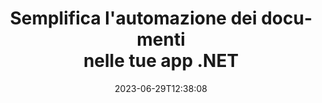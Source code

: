 ---
############################# Static ##########################
layout: "landing"
date: 2023-06-29T12:38:08
draft: false

lang: it
product: "Total"
product_tag: "total"
platform: ".NET"
platform_tag: "net"

############################# Drop-down ############################
supported_platforms:
  items:
    # supported_platforms loop
    - title: ".NET"
      tag: "net"
    # supported_platforms loop
    - title: "Java"
      tag: "java"
      
############################# Head ############################
head_title: "Libreria di automazione dei documenti all-in-one per applicazioni .NET"
head_description: "GroupDocs.Total per .NET è una suite API all-in-one per l'automazione dei documenti per sviluppatori .NET, che fornisce un set completo di strumenti per lavorare con vari formati di documenti, tra cui PDF, Word, Excel, Immagine, HTML, Diagramma e altro ancora ."

############################# Header ##########################
title: "Semplifica l'automazione dei documenti<br> nelle tue app .NET"
description: "Sblocca l'automazione dei documenti: converti, visualizza e confronta, modifica e firma facilmente tra più di 200 formati."
words:
  for: "for"

actions:
  main: "Download gratuito di NuGet"
  main_link: "https://www.nuget.org/packages/GroupDocs.Total"
  alt: "Licenza"
  alt_link: "https://purchase.groupdocs.com/pricing/total/net"
  title: "Pronti per iniziare?"
  description: "Prova gratuitamente le funzionalità di GroupDocs.Total o richiedi una licenza"

release:
  title: "Versione {0} rilasciata"
  notes: "Scopri le novità"
  downloads: "Download"
  link: "https://releases.groupdocs.com/total/net/release-notes/latest/"

code:
  title: "Unisci e visualizza file Word in C#"
  more: "Altri esempi"
  more_link: "https://github.com/groupdocs-total/GroupDocs.Total-for-.NET"
  install: "dotnet add package GroupDocs.Total"
  content: |
    ```csharp {style=abap} 
    // Carica il file DOCX di origine
    using (Merger merger = new Merger("sample1.docx"))
    {
        // Aggiungi un altro file DOCX da unire
        merger.Join("sample2.docx");

        // Unisci file DOCX e salva il risultato
        merger.Save("merged.docx");
    }

    // Carica il file DOCX unito nel visualizzatore
    using (var viewer = new Viewer("merged.docx"))
    {
        // Imposta le opzioni HTML di output, un file per pagina
        var viewOptions = 
        HtmlViewOptions.ForEmbeddedResources("page{0}.html");
        
        // Renderizza DOCX in HTML con risorse incorporate        
        viewer.View(viewOptions);
    }
    ```

############################# Overview ############################
overview:
  enable: true
  title: "GroupDocs.Total in breve"
  description: "Automatizza la visualizzazione di file, la conversione, la modifica, il confronto, la ricerca, l'applicazione di filigrane e altri flussi di lavoro nelle applicazioni .NET"
  features:
    # feature loop
    - title: "Combina la potenza di più prodotti GroupDocs in un'unica soluzione completa"
      content: | 
        Puoi utilizzare le funzionalità di diversi prodotti GroupDocs per creare un approccio personalizzato che soddisfi le tue esigenze specifiche.
        <br><br>
        Ad esempio, puoi convertire un file Word in PDF e quindi aggiungere una firma digitale. Oppure compila i dati di un modello di documento da un database o estrai il testo da un'immagine e poi traducilo in un'altra lingua.
        <br><br>
        Le possibilità sono infinite!
          
    # feature loop
    - title: "Padroneggia la diversità dei formati di file"
      content: "GroupDocs.Total per .NET sblocca la compatibilità con oltre 200 formati di file, consentendoti di elaborare documenti di tutti i tipi più diffusi. Dai formati per ufficio come Word ed Excel alle immagini, al codice e ai file crittografati, ti offriamo la soluzione."

    # feature loop
    - title: "Supporto multipiattaforma"
      content: "Liberati dalle limitazioni della piattaforma. GroupDocs.Total fornisce compatibilità multipiattaforma, consentendoti di offrire prestazioni ottimali e disponibilità della soluzione agli utenti su qualsiasi sistema in cui è possibile installare .NET."

############################# Platforms ############################
platforms:
  enable: true
  title: "Indipendenza dalla piattaforma"
  description: "GroupDocs.Total per .NET supporta i seguenti sistemi operativi, framework e gestori di pacchetti"
  items:
    # platform loop
    - title: "Amazon"
      image: "amazon"
    # platform loop
    - title: "Docker"
      image: "docker"
    # platform loop
    - title: "Azure"
      image: "azure"
    # platform loop
    - title: "VS Code"
      image: "vs_code"
    # platform loop
    - title: "ReSharper"
      image: "resharper"
    # platform loop
    - title: "macOS"
      image: "finder"
    # platform loop
    - title: "Linux"
      image: "linux"
    # platform loop
    - title: "NuGet"
      image: "nuget"

############################# File formats ############################
formats:
  enable: true
  title: "Formati di file supportati"
  description: |
    GroupDocs.Total per .NET supporta operazioni con i seguenti [formati di file](https://docs.groupdocs.com/total/net/supported-document-formats/).
  groups:
    # group loop
    - color: "green"
      content: |
        ### Microsoft Office, OpenDocument e formati di testo
        * **Word:** DOC, DOCX, DOCM, DOT, DOTX, DOTM, RTF, TXT
        * **Excel:** XLS, XLSX, XLSM, XLSB, XLTM, XLT, XLTM, XLTX
        * **PowerPoint:** PPT, PPTX, PPS, PPSX, PPSM, POT, POTM, POTX, PPTM        
        * **Project:** MPP, MPT, MPX
        * **Outlook:** MSG, EML, EMLX, PST, OST
        * **OneNote:** ONE
        * **OpenDocument:** ODT, OTT, ODS, ODP, OTP, OTS, ODG
        * **Fixed Page Layout:** PDF, TEX, XPS, OXPS
        * **e-Books:** EPUB, MOBI, DjVu
        * **Delimiter-Separated Values:** CSV, TSV
    # group loop
    - color: "blue"
      content: |
        ### Immagini, grafica e diagrammi
        * **Immagini raster:** BMP, GIF, JPG, PNG, TIFF, WebP, DNG, DIB, Jpeg2000 family
        * **Windows Icon:** ICO
        * **Scalable Vector Graphics:** SVG, CDR, CMX, IGS, SVGZ        
        * **Adobe Photoshop:** PSD, PSB        
        * **Stereo Lithography (3D Printing):** STL        
        * **Medical Imaging:** DICOM
        * **Plotter Documents:** PLT, HPG
        * **Autodesk Design Web Formats:** DWF, DWG
        * **AutoCAD Drawing:** DWT, IFC, STL, CF2        
      # group loop
    - color: "red"
      content: |
        ### Altro        
        * **ragnatela:** HTML, MHT, MHTML, XML
        * **Metafile:** WMF, EMF, CGM, EMZ, WMZ
        * **Visio:** VSD, VDX, VSS, VSSX, VSX, VST, VSTX, VTX, VSDX, VDW, VSTM, VSSM, VSDM
        * **Project:** MPP, MPT, MPX
        * **PostScript:** PS, EPS
        * **Archivi:** ZIP, TAR, BZ2, GZ, RAR, RAR5
        * **Altro:** VCF, VCARD, NUMBERS, NSF, OBJ
        * **C/C++/C# Files:** C, CC, C# , CPP, CXX, CS, H, HH, M, MM
        * **Java/JavaScript Files:** JAVA, JS, JSON, PROPERTIES

############################# Features ############################
features:
  enable: true
  title: "Funzionalità di GroupDocs.Total"
  description: "Gestisci, esegui il rendering e converti in modo completo PDF e documenti Office"

  items:
    # feature loop
    - icon: "viewer"
      title: "Visualizzazione estesa dei file"
      content: "Visualizzazione completa di documenti per oltre 180 formati, inclusi HTML, immagini e PDF."

    # feature loop
    - icon: "conversion"
      title: "Conversione del formato"
      content: "Conversione perfetta tra vari formati di documenti senza strumenti esterni."

    # feature loop
    - icon: "annotation"
      title: "Annotazione interattiva"
      content: "Funzionalità di annotazione avanzate per elementi di testo e immagine all'interno dei documenti."

    # feature loop
    - icon: "comparison"
      title: "Confronto dei contenuti"
      content: "Confronto preciso dei documenti, evidenziando le differenze di contenuto e stile."

    # feature loop
    - icon: "signature"
      title: "Flessibilità della firma"
      content: "Opzioni di firma versatili, tra cui testo, immagine e firme digitali."

    # feature loop
    - icon: "assembly"
      title: "Creazione di documenti basata su modelli"
      content: "Generazione automatizzata di documenti da modelli e origini dati esterne."

    # feature loop
    - icon: "metadata"
      title: "Gestione dei metadati"
      content: "Robusto accesso e manipolazione dei metadati per un migliore controllo dei documenti."

    # feature loop
    - icon: "search"
      title: "Ricerca Avanzata"
      content: "Potente funzionalità di ricerca con supporto per algoritmi fuzzy e sinonimi."

    # feature loop
    - icon: "watermark"
      title: "Controllo filigrana"
      content: "Gestione semplice della filigrana dei documenti, che offre funzionalità di personalizzazione ed estrazione."

############################# Code samples ############################
code_samples:
  enable: true
  title: "Esempi di codici"
  description: "Alcuni scenari reali di GroupDocs.Total per l'utilizzo di .NET"
  items:
    # code sample loop
    - title: "Proteggi e organizza i contratti: applica filigrane e gestisci i metadati nel file DOCX"
      content: |
        Proteggi e organizza in modo efficiente i tuoi documenti Word con questo esempio di codice completo. L'esempio seguente ti consente di implementare una solida gestione della filigrana e dei metadati all'interno del flusso di lavoro del contratto per una maggiore sicurezza e gestione delle informazioni. Dimostra come: <br><br>
        <b>Applica una filigrana personalizzata:</b> Aggiungi una filigrana prominente "Bozza di contratto" al documento per chiarezza visiva e protezione. [Personalizza la filigrana](https://docs.groupdocs.com/watermark/net/basic-usage/customize/) con opzioni di carattere, colore, opacità e allineamento. <br><br>
        <b>Migliora i metadati:</b> [modifica facilmente i metadati del documento](https://docs.groupdocs.com/metadata/net/working-with-metadata-in-wordprocessing-documents/) per includere dettagli essenziali come autore, ora di creazione, azienda, categoria e parole chiave per una migliore organizzazione e ricercabilità.
       
        {{< landing/code title="C#">}}
        ```csharp {style=abap}  
        using GroupDocs.Metadata;
        using GroupDocs.Watermark;
        using GroupDocs.Watermark.Common;
        using GroupDocs.Watermark.Watermarks;
        
        // Carica il tuo documento nella filigrana
        using (Watermarker watermarker = new Watermarker("contract.docx"))
        {
            // Imposta il testo e il carattere desiderati per la filigrana
            TextWatermark watermark = new TextWatermark("Contract Draft", new Font("Arial", 60, FontStyle.Bold));
            
            // Scegli il colore del carattere e l'opacità, la rotazione e gli allineamenti del testo
            watermark.ForegroundColor = Color.DarkGreen;
            watermark.Opacity = 0.5;
            watermark.HorizontalAlignment = HorizontalAlignment.Center;
            watermark.VerticalAlignment = VerticalAlignment.Center;
            
            // Applicare la filigrana
            watermarker.Add(watermark);
            
            // Salva il documento risultante
            watermarker.Save("watermarked-contract.docx");
        }

        using (Metadata metadata = new Metadata("watermarked-contract.docx"))
        {
          var root = metadata.GetRootPackage<WordProcessingRootPackage>();

          // Aggiorna le proprietà dei metadati del documento
          root.DocumentProperties.Author = "Name Surname";
          root.DocumentProperties.CreatedTime = DateTime.Now;
          root.DocumentProperties.Company = "Company Name";
          root.DocumentProperties.Category = "Work materials";
          root.DocumentProperties.Keywords = "contract, watermarked";

          // Salva il documento con i metadati aggiornati
          metadata.Save("contract-final.docx");
        }        
        ```
        {{< /landing/code >}}
    # code sample loop
    - title: "Redazione semplificata dei documenti"
      content: |
        <b>Scenario:</b> Un grande studio legale elabora spesso diversi documenti contenenti informazioni riservate sui clienti che devono essere oscurate prima di condividerle con terze parti o per la divulgazione pubblica. L'oscuramento manuale di queste informazioni sensibili può essere noioso, dispendioso in termini di tempo e soggetto a errori umani. Per garantire efficienza, accuratezza e conformità alle normative sulla protezione dei dati, lo studio legale cerca una soluzione automatizzata per semplificare il processo di redazione dei documenti. 
        
        <br>

        <b>Soluzione:</b>
        GroupDocs.Total automatizza il processo, attivando la redazione alla ricezione di un documento. Inoltre, le [opzioni flessibili](https://docs.groupdocs.com/redaction/net/text-redactions/) potenziano la personalizzazione consentendo di impostare regole, scegliere le modalità di oscuramento (ad esempio oscuramento, sostituzione con asterischi) e specificare sezioni o pagine specifiche per la redazione. Infine, [output intuitivo](https://docs.groupdocs.com/viewer/net/rendering-to-pdf/) genera documenti oscurati in formato PDF per una facile condivisione e revisione, mentre una maggiore sicurezza e verificabilità garantiscono l'intero il processo è documentato in termini di conformità e responsabilità. 
        <br><br>
        Questa soluzione completa consente ai professionisti legali e ad altre organizzazioni di ridurre in modo significativo i tempi e i costi di redazione, ridurre al minimo l'errore umano e gestire in modo coerente le informazioni sensibili con sicurezza.        
              
        {{< landing/code title="C#">}}
        ```csharp {style=abap}   
        using GroupDocs.Redaction;
        using GroupDocs.Viewer;
        using GroupDocs.Viewer.Options;

        // Carica il documento con dati privati ​​nel redattore 
        using (Redactor redactor = new Redactor("customer-info.docx"))
        {
          // Configura e personalizza le opzioni di redazione 
          redactor.Apply(new ExactPhraseRedaction("John Smith", new ReplacementOptions("[personal]")));
          // Applica le revisioni e salva il risultato 
          redactor.Save();
        }

        // Carica il file oscurato per la revisione 
        using (var viewer = new Viewer("customer-info.docx"))
        {
          // Imposta il PDF come formato di visualizzazione desiderato       
          var viewOptions = new PdfViewOptions("redacted-info.pdf");

          // Salva il documento in PDF      
          viewer.View(viewOptions);
        }
        ```
        {{< /landing/code >}}
############################# Reviews ############################
# reviews:
# enable: true
# title: "Recensioni dei prodotti GroupDocs"
# description: "Non limitarti a crederci sulla parola. Scopri cosa dicono gli altri sviluppatori sulle nostre API"

# items:
#   # review loop
#   - title: "GroupDocs.Total"
#     content: "Servizio eccellente e prodotti eccellenti. Si sono rivelati estremamente utili e reattivi durante il processo di implementazione di GroupDocs.Viewer per .NET, non posso che consigliarli vivamente."
#     author: "Martin Lasarga"
#     company: "Product Manager at Axentria ECM by G.S.I."

#   # review loop
#   - title: "GroupDocs.Total"
#     content: "Dopo aver implementato e utilizzato GroupDocs.Viewer per Java nel progetto sembra funzionare molto bene. Ho testato con molti documenti e finora tutto bene. Tutto ciò che ho inserito viene visualizzato bene e ha lo stesso aspetto di un visualizzatore PDF o MS Word."
#     author: "Mats Oustad"
#     company: "Senior Consultant/Partner at Novanet AS"
---